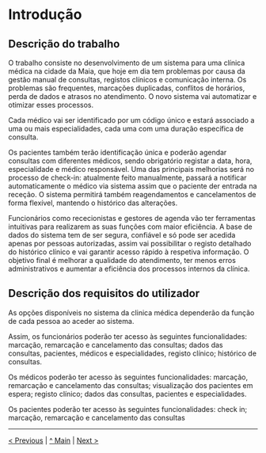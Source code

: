 # Introdução


## Descrição do trabalho
O trabalho consiste no desenvolvimento de um sistema para uma clínica médica na cidade da Maia, que hoje em dia tem problemas por causa da gestão manual de consultas, registos clínicos e comunicação interna. Os problemas são frequentes, marcações duplicadas, conflitos de horários, perda de dados e atrasos no atendimento. O novo sistema vai automatizar e otimizar esses processos.

Cada médico vai ser identificado por um código único e estará associado a uma ou mais especialidades, cada uma com uma duração específica de consulta.

Os pacientes também terão identificação única e poderão agendar consultas com diferentes médicos, sendo obrigatório registar a data, hora, especialidade e médico responsável. Uma das principais melhorias será no processo de check-in: atualmente feito manualmente, passará a notificar automaticamente o médico via sistema assim que o paciente der entrada na receção. O sistema permitirá também reagendamentos e cancelamentos de forma flexível, mantendo o histórico das alterações.

Funcionários como rececionistas e gestores de agenda vão ter ferramentas intuitivas para realizarem as suas funções com maior eficiência. A base de dados do sistema tem de ser segura, confiável e só pode ser acedida apenas por pessoas autorizadas, assim vai possibilitar o registo detalhado do histórico clínico e vai garantir acesso rápido à respetiva informação. O objetivo final é melhorar a qualidade do atendimento, ter menos erros administrativos e aumentar a eficiência dos processos internos da clínica.

## Descrição dos requisitos do utilizador
As opções disponíveis no sistema da clinica médica dependerão da função de cada pessoa ao aceder ao sistema.

Assim, os funcionários poderão ter acesso às seguintes funcionalidades: marcação, remarcação e cancelamento das consultas; dados das consultas, pacientes, médicos e especialidades, registo clínico; histórico de consultas.

Os médicos poderão ter acesso às seguintes funcionalidades: marcação, remarcação e cancelamento das consultas; visualização dos pacientes em espera; registo clínico; dados das consultas, pacientes e especialidades.

Os pacientes poderão ter acesso às seguintes funcionalidades: check in; marcação, remarcação e cancelamento das consultas


---
[< Previous](rebd00.md) | [^ Main](/../../) | [Next >](rebd02.md)
